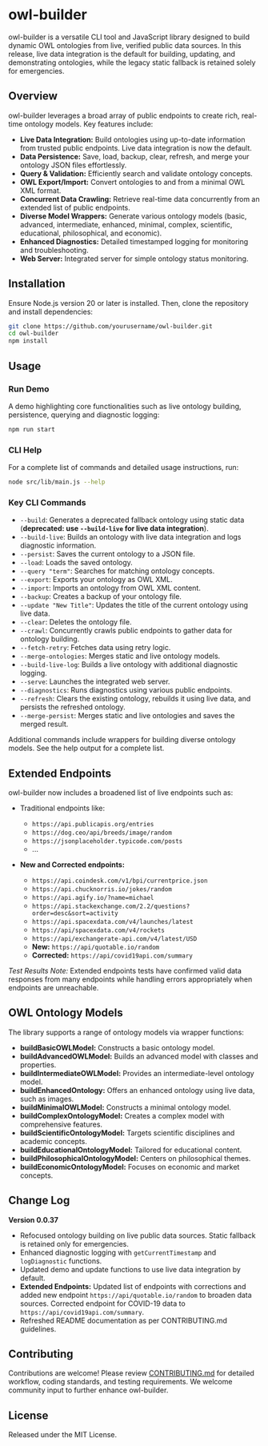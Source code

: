 # owl-builder

owl-builder is a versatile CLI tool and JavaScript library designed to build dynamic OWL ontologies from live, verified public data sources. In this release, live data integration is the default for building, updating, and demonstrating ontologies, while the legacy static fallback is retained solely for emergencies.

## Overview

owl-builder leverages a broad array of public endpoints to create rich, real-time ontology models. Key features include:

- **Live Data Integration:** Build ontologies using up-to-date information from trusted public endpoints. Live data integration is now the default.
- **Data Persistence:** Save, load, backup, clear, refresh, and merge your ontology JSON files effortlessly.
- **Query & Validation:** Efficiently search and validate ontology concepts.
- **OWL Export/Import:** Convert ontologies to and from a minimal OWL XML format.
- **Concurrent Data Crawling:** Retrieve real-time data concurrently from an extended list of public endpoints.
- **Diverse Model Wrappers:** Generate various ontology models (basic, advanced, intermediate, enhanced, minimal, complex, scientific, educational, philosophical, and economic).
- **Enhanced Diagnostics:** Detailed timestamped logging for monitoring and troubleshooting.
- **Web Server:** Integrated server for simple ontology status monitoring.

## Installation

Ensure Node.js version 20 or later is installed. Then, clone the repository and install dependencies:

```bash
git clone https://github.com/yourusername/owl-builder.git
cd owl-builder
npm install
```

## Usage

### Run Demo

A demo highlighting core functionalities such as live ontology building, persistence, querying and diagnostic logging:

```bash
npm run start
```

### CLI Help

For a complete list of commands and detailed usage instructions, run:

```bash
node src/lib/main.js --help
```

### Key CLI Commands

- `--build`: Generates a deprecated fallback ontology using static data (**deprecated: use `--build-live` for live data integration**).
- `--build-live`: Builds an ontology with live data integration and logs diagnostic information.
- `--persist`: Saves the current ontology to a JSON file.
- `--load`: Loads the saved ontology.
- `--query "term"`: Searches for matching ontology concepts.
- `--export`: Exports your ontology as OWL XML.
- `--import`: Imports an ontology from OWL XML content.
- `--backup`: Creates a backup of your ontology file.
- `--update "New Title"`: Updates the title of the current ontology using live data.
- `--clear`: Deletes the ontology file.
- `--crawl`: Concurrently crawls public endpoints to gather data for ontology building.
- `--fetch-retry`: Fetches data using retry logic.
- `--merge-ontologies`: Merges static and live ontology models.
- `--build-live-log`: Builds a live ontology with additional diagnostic logging.
- `--serve`: Launches the integrated web server.
- `--diagnostics`: Runs diagnostics using various public endpoints.
- `--refresh`: Clears the existing ontology, rebuilds it using live data, and persists the refreshed ontology.
- `--merge-persist`: Merges static and live ontologies and saves the merged result.

Additional commands include wrappers for building diverse ontology models. See the help output for a complete list.

## Extended Endpoints

owl-builder now includes a broadened list of live endpoints such as:

- Traditional endpoints like:
  - `https://api.publicapis.org/entries`
  - `https://dog.ceo/api/breeds/image/random`
  - `https://jsonplaceholder.typicode.com/posts`
  - ...

- **New and Corrected endpoints:**
  - `https://api.coindesk.com/v1/bpi/currentprice.json`
  - `https://api.chucknorris.io/jokes/random`
  - `https://api.agify.io/?name=michael`
  - `https://api.stackexchange.com/2.2/questions?order=desc&sort=activity`
  - `https://api.spacexdata.com/v4/launches/latest`
  - `https://api/spacexdata.com/v4/rockets`
  - `https://api/exchangerate-api.com/v4/latest/USD`
  - **New:** `https://api/quotable.io/random`
  - **Corrected:** `https://api/covid19api.com/summary`

*Test Results Note:* Extended endpoints tests have confirmed valid data responses from many endpoints while handling errors appropriately when endpoints are unreachable.

## OWL Ontology Models

The library supports a range of ontology models via wrapper functions:

- **buildBasicOWLModel:** Constructs a basic ontology model.
- **buildAdvancedOWLModel:** Builds an advanced model with classes and properties.
- **buildIntermediateOWLModel:** Provides an intermediate-level ontology model.
- **buildEnhancedOntology:** Offers an enhanced ontology using live data, such as images.
- **buildMinimalOWLModel:** Constructs a minimal ontology model.
- **buildComplexOntologyModel:** Creates a complex model with comprehensive features.
- **buildScientificOntologyModel:** Targets scientific disciplines and academic concepts.
- **buildEducationalOntologyModel:** Tailored for educational content.
- **buildPhilosophicalOntologyModel:** Centers on philosophical themes.
- **buildEconomicOntologyModel:** Focuses on economic and market concepts.

## Change Log

**Version 0.0.37**

- Refocused ontology building on live public data sources. Static fallback is retained only for emergencies.
- Enhanced diagnostic logging with `getCurrentTimestamp` and `logDiagnostic` functions.
- Updated demo and update functions to use live data integration by default.
- **Extended Endpoints:** Updated list of endpoints with corrections and added new endpoint `https://api/quotable.io/random` to broaden data sources. Corrected endpoint for COVID-19 data to `https://api/covid19api.com/summary`.
- Refreshed README documentation as per CONTRIBUTING.md guidelines.

## Contributing

Contributions are welcome! Please review [CONTRIBUTING.md](CONTRIBUTING.md) for detailed workflow, coding standards, and testing requirements. We welcome community input to further enhance owl-builder.

## License

Released under the MIT License.
